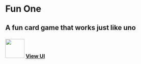 # Fun One
## A fun card game that works just like uno
### <img width="60" height="60" src="https://images.ctfassets.net/1khq4uysbvty/4n5xwN1WkUWseGeAQ8UO8o/e2dfda5b63be2e3ad6d2c2abc69fed51/Frame_2.png"> </img> [View UI](https://www.figma.com/file/kB8rv2U5nSn4uNcIqaiW4R/FunOne?node-id=0%3A1)
